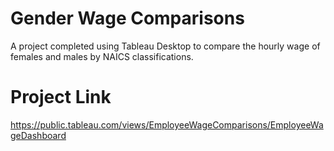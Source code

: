 # Gender Wage Comparisons
A project completed using Tableau Desktop to compare the hourly wage of females and males by NAICS classifications.

# Project Link
https://public.tableau.com/views/EmployeeWageComparisons/EmployeeWageDashboard
